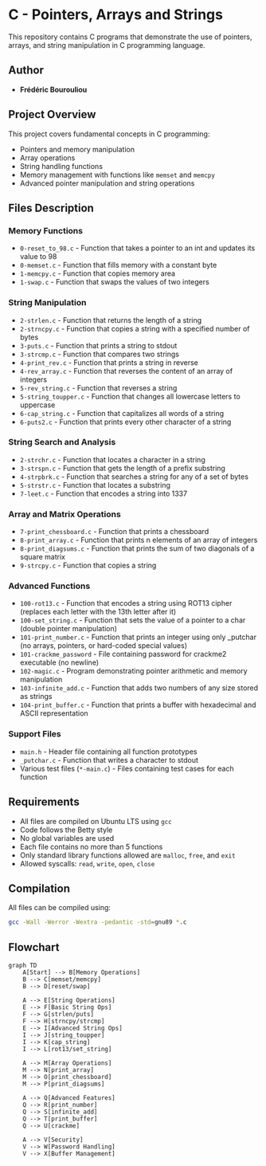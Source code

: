 # C - Pointers, Arrays and Strings

This repository contains C programs that demonstrate the use of pointers, arrays, and string manipulation in C programming language.

## Author
* **Frédéric Bourouliou**

## Project Overview
This project covers fundamental concepts in C programming:
* Pointers and memory manipulation
* Array operations
* String handling functions
* Memory management with functions like `memset` and `memcpy`
* Advanced pointer manipulation and string operations

## Files Description

### Memory Functions
* `0-reset_to_98.c` - Function that takes a pointer to an int and updates its value to 98
* `0-memset.c` - Function that fills memory with a constant byte
* `1-memcpy.c` - Function that copies memory area
* `1-swap.c` - Function that swaps the values of two integers

### String Manipulation
* `2-strlen.c` - Function that returns the length of a string
* `2-strncpy.c` - Function that copies a string with a specified number of bytes
* `3-puts.c` - Function that prints a string to stdout
* `3-strcmp.c` - Function that compares two strings
* `4-print_rev.c` - Function that prints a string in reverse
* `4-rev_array.c` - Function that reverses the content of an array of integers
* `5-rev_string.c` - Function that reverses a string
* `5-string_toupper.c` - Function that changes all lowercase letters to uppercase
* `6-cap_string.c` - Function that capitalizes all words of a string
* `6-puts2.c` - Function that prints every other character of a string

### String Search and Analysis
* `2-strchr.c` - Function that locates a character in a string
* `3-strspn.c` - Function that gets the length of a prefix substring
* `4-strpbrk.c` - Function that searches a string for any of a set of bytes
* `5-strstr.c` - Function that locates a substring
* `7-leet.c` - Function that encodes a string into 1337

### Array and Matrix Operations
* `7-print_chessboard.c` - Function that prints a chessboard
* `8-print_array.c` - Function that prints n elements of an array of integers
* `8-print_diagsums.c` - Function that prints the sum of two diagonals of a square matrix
* `9-strcpy.c` - Function that copies a string

### Advanced Functions
* `100-rot13.c` - Function that encodes a string using ROT13 cipher (replaces each letter with the 13th letter after it)
* `100-set_string.c` - Function that sets the value of a pointer to a char (double pointer manipulation)
* `101-print_number.c` - Function that prints an integer using only _putchar (no arrays, pointers, or hard-coded special values)
* `101-crackme_password` - File containing password for crackme2 executable (no newline)
* `102-magic.c` - Program demonstrating pointer arithmetic and memory manipulation
* `103-infinite_add.c` - Function that adds two numbers of any size stored as strings
* `104-print_buffer.c` - Function that prints a buffer with hexadecimal and ASCII representation

### Support Files
* `main.h` - Header file containing all function prototypes
* `_putchar.c` - Function that writes a character to stdout
* Various test files (`*-main.c`) - Files containing test cases for each function

## Requirements
* All files are compiled on Ubuntu LTS using `gcc`
* Code follows the Betty style
* No global variables are used
* Each file contains no more than 5 functions
* Only standard library functions allowed are `malloc`, `free`, and `exit`
* Allowed syscalls: `read`, `write`, `open`, `close`

## Compilation
All files can be compiled using:
```bash
gcc -Wall -Werror -Wextra -pedantic -std=gnu89 *.c
```

## Flowchart
```mermaid
graph TD
    A[Start] --> B[Memory Operations]
    B --> C[memset/memcpy]
    B --> D[reset/swap]
    
    A --> E[String Operations]
    E --> F[Basic String Ops]
    F --> G[strlen/puts]
    F --> H[strncpy/strcmp]
    E --> I[Advanced String Ops]
    I --> J[string_toupper]
    I --> K[cap_string]
    I --> L[rot13/set_string]
    
    A --> M[Array Operations]
    M --> N[print_array]
    M --> O[print_chessboard]
    M --> P[print_diagsums]
    
    A --> Q[Advanced Features]
    Q --> R[print_number]
    Q --> S[infinite_add]
    Q --> T[print_buffer]
    Q --> U[crackme]

    A --> V[Security]
    V --> W[Password Handling]
    V --> X[Buffer Management]
```
